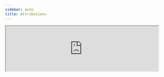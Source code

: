 ```yaml
---
sidebar: auto
title: Attributions
---
```

<div>
  <script type="text/javascript">
    // Listen to size change and update form height
    window.addEventListener('message', function (e) {
      const {type, data} = JSON.parse(e.data);
      if (type === 'igem-attribution-form') {
        const element = document.getElementById('igem-attribution-form')
        element.style.height = data + 50 +'px'
      }
    });
  </script>
  <iframe
    style='width: 100%; background-color: #fff6f0'
    id="igem-attribution-form"
    src="https://attributions.igem.org?team=Fudan&year=2023"
  >
  </iframe>
</div>
